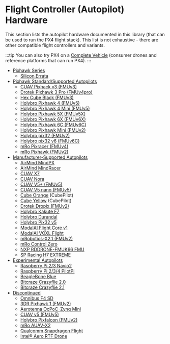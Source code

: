 # Flight Controller (Autopilot) Hardware

This section lists the autopilot hardware documented in this library (that can be used to run the PX4 flight stack).
This list is not exhaustive - there are other compatible flight controllers and variants.

:::tip
You can also try PX4 on a [Complete Vehicle](../complete_vehicles/README.md) (consumer drones and reference platforms that can run PX4).
:::

- [Pixhawk Series](../flight_controller/pixhawk_series.md)
  - [Silicon Errata](../flight_controller/silicon_errata.md)
- [Pixhawk Standard/Supported Autopilots](../flight_controller/autopilot_pixhawk_standard.md)
  - [CUAV Pixhack v3 (FMUv3)](../flight_controller/pixhack_v3.md)
  - [Drotek Pixhawk 3 Pro (FMUv4pro)](../flight_controller/pixhawk3_pro.md)
  - [Hex Cube Black (FMUv3)](../flight_controller/pixhawk-2.md)
  - [Holybro Pixhawk 4 (FMUv5)](../flight_controller/pixhawk4.md)
  - [Holybro Pixhawk 4 Mini (FMUv5)](../flight_controller/pixhawk4_mini.md)
  - [Holybro Pixhawk 5X (FMUv5X)](../flight_controller/pixhawk5x.md)
  - [Holybro Pixhawk 6X (FMUv6X)](../flight_controller/pixhawk6x.md)
  - [Holybro Pixhawk 6C (FMUv6C)](../flight_controller/pixhawk6c.md)
  - [Holybro Pixhawk Mini (FMUv2)](../flight_controller/pixhawk_mini.md)
  - [Holybro pix32 (FMUv2)](../flight_controller/holybro_pix32.md)
  - [Holybro pix32 v6 (FMUv6C)](../flight_controller/holybro_pix32_v6.md)
  - [mRo Pixracer (FMUv4)](../flight_controller/pixracer.md)
  - [mRo Pixhawk (FMUv2)](../flight_controller/mro_pixhawk.md)
- [Manufacturer-Supported Autopilots](../flight_controller/autopilot_manufacturer_supported.md)
  - [AirMind MindPX](../flight_controller/mindpx.md)
  - [AirMind MindRacer](../flight_controller/mindracer.md)
  - [CUAV X7](../flight_controller/cuav_x7.md)
  - [CUAV Nora](../flight_controller/cuav_nora.md)
  - [CUAV V5+ (FMUv5)](../flight_controller/cuav_v5_plus.md)
  - [CUAV V5 nano (FMUv5)](../flight_controller/cuav_v5_nano.md)
  - [Cube Orange](../flight_controller/cubepilot_cube_orange.md) (CubePilot)
  - [Cube Yellow](../flight_controller/cubepilot_cube_yellow.md) (CubePilot)
  - [Drotek Dropix (FMUv2)](../flight_controller/dropix.md)
  - [Holybro Kakute F7](../flight_controller/kakutef7.md)
  - [Holybro Durandal](../flight_controller/durandal.md)
  - [Holybro Pix32 v5](../flight_controller/holybro_pix32_v5.md)
  - [ModalAI Flight Core v1](../flight_controller/modalai_fc_v1.md)
  - [ModalAI VOXL Flight](../flight_controller/modalai_voxl_flight.md)
  - [mRobotics-X2.1 (FMUv2)](../flight_controller/mro_x2.1.md)
  - [mRo Control Zero](../flight_controller/mro_control_zero_f7.md)
  - [NXP RDDRONE-FMUK66 FMU](../flight_controller/nxp_rddrone_fmuk66.md)
  - [SP Racing H7 EXTREME](../flight_controller/spracingh7extreme.md)
- [Experimental Autopilots](../flight_controller/autopilot_experimental.md)
  - [Raspberry Pi 2/3 Navio2](../flight_controller/raspberry_pi_navio2.md)
  - [Raspberry Pi 2/3/4 PilotPi](../flight_controller/raspberry_pi_pilotpi.md)
  - [BeagleBone Blue](../flight_controller/beaglebone_blue.md)
  - [Bitcraze Crazyflie 2.0](../complete_vehicles/crazyflie2.md)
  - [Bitcraze Crazyflie 2.1](../complete_vehicles/crazyflie21.md)
- [Discontinued](../flight_controller/autopilot_discontinued.md)
  - [Omnibus F4 SD](../flight_controller/omnibus_f4_sd.md)
  - [3DR Pixhawk 1 (FMUv2)](../flight_controller/pixhawk.md)
  - [Aerotenna OcPoC-Zynq Mini](../flight_controller/ocpoc_zynq.md)
  - [CUAV v5 (FMUv5)](../flight_controller/cuav_v5.md)
  - [Holybro Pixfalcon (FMUv2)](../flight_controller/pixfalcon.md)
  - [mRo AUAV-X2](../flight_controller/auav_x2.md)
  - [Qualcomm Snapdragon Flight](../flight_controller/snapdragon_flight.md)
  - [Intel® Aero RTF Drone](../complete_vehicles/intel_aero.md)
